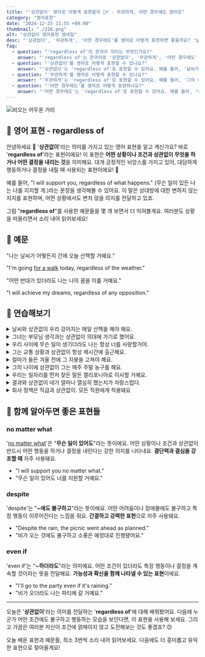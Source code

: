 ```yaml
---
title: "'상관없이' 영어로 어떻게 표현할까 🤷‍♂️ - 무관하게, 어떤 경우에도 영어로"
category: "영어표현"
date: "2024-12-25 11:55 +09:00"
thumbnail: "./226.png"
alt: "상관없이 영어표현 썸네일"
desc: "'상관없이', '무관하게', '어떤 경우에도'를 영어로 어떻게 표현하면 좋을까요? '날씨가 어떻든 상관없이 우리는 소풍을 갈 거야', '그의 나이에 무관하게 그는 정말 성숙해' 등을 영어로 표현하는 법을 배워봅시다. 다양한 예문을 통해서 연습하고 본인의 표현으로 만들어 보세요."
faq:
  - question: "'regardless of'의 한국어 의미는 무엇인가요?"
    answer: "'regardless of'는 한국어로 '상관없이', '무관하게', '어떤 경우에도' 등의 의미를 가지고 있어요."
  - question: "'상관없이'를 영어로 어떻게 표현할 수 있나요?"
    answer: "'상관없이'는 'regardless of'로 표현할 수 있어요. 예를 들어, '날씨가 어떻든 상관없이 우리는 소풍을 갈 거야'는 'We are going on a picnic regardless of the weather'라고 말할 수 있어요."
  - question: "'무관하게'를 영어로 어떻게 표현할 수 있나요?"
    answer: "'무관하게'는 'regardless of'로 표현할 수 있어요. 예를 들어, '그의 나이에 무관하게 그는 정말 성숙해'는 'He is really mature regardless of his age'라고 말할 수 있어요."
  - question: "'어떤 경우에도'를 영어로 어떻게 표현하나요?"
    answer: "'어떤 경우에도'는 'regardless of'로 표현할 수 있어요. 예를 들어, '어떤 경우에도 나는 너를 지지할 거야'는 'I will support you regardless of the circumstances'라고 말할 수 있어요."
---
```


![비오는 어두운 거리](./226-1.jpg)

## 🌟 영어 표현 - regardless of

안녕하세요 👋 '**상관없이**'라는 의미를 가지고 있는 영어 표현을 알고 계신가요? 바로 '**regardless of**'라는 표현이에요! 이 표현은 **어떤 상황이나 조건과 상관없이 무엇을 하거나 어떤 결정을 내리는 것**을 의미해요. 대개 긍정적인 뉘앙스를 가지고 있어, 대담하게 행동하거나 결정을 내릴 때 사용되는 표현이에요! 🚀

예를 들어, "I will support you, regardless of what happens." (무슨 일이 있든 나는 너를 지지할 게.)라는 문장을 생각해볼 수 있어요. 이 말은 상대방에 대한 변하지 않는 지지를 표현하며, 어떤 상황에서도 변치 않을 의지를 전달하고 있죠.

그럼 "**regardless of**"를 사용한 예문들을 몇 개 보면서 더 익혀볼게요. 여러분도 상황을 떠올리면서 소리 내어 읽어보세요!

## 📖 예문

"나는 날씨가 어떻든지 간에 오늘 산책할 거예요."

"I'm going [for a walk](/blog/in-english/033.for-a-walk-on-a-walk/) today, regardless of the weather."

"어떤 반대가 있더라도 나는 나의 꿈을 이룰 거예요."

"I will achieve my dreams, regardless of any opposition."

## 💬 연습해보기

<details>
<summary>날씨와 상관없이 우리 강아지는 매일 산책을 해야 해요.</summary>
<span>Regardless of the weather, my dog needs his daily walk.</span>
</details>

<details>
<summary>그녀는 부모님 생각과는 상관없이 의대에 가기로 했어요.</summary>
<span>She's going to medical school regardless of what her parents think.</span>
</details>

<details>
<summary>우리 사이에 무슨 일이 생기더라도 나는 항상 너를 사랑할거야.</summary>
<span>I'll always love you, regardless of what happens between us.</span>
</details>

<details>
<summary>그는 교통 상황과 상관없이 항상 제시간에 출근해요.</summary>
<span>He shows up to work <a href="/blog/vocab-1/043.on-time/">on time</a> regardless of traffic conditions.</span>
</details>

<details>
<summary>얼마가 들든 겨울 전에 그 지붕을 고쳐야 해요.</summary>
<span>Regardless of the cost, we need to fix that roof before winter.</span>
</details>

<details>
<summary>그의 나이에 상관없이 그는 매주 주말 농구를 해요.</summary>
<span>Regardless of his age, he <a href="/blog/in-english/254.still/">still</a> plays basketball every weekend.</span>
</details>

<details>
<summary>우리는 일자리를 먼저 찾든 말든 캘리포니아로 이사할 거예요.</summary>
<span>We're moving to California regardless of whether we find jobs first.</span>
</details>

<details>
<summary>결과와 상관없이 네가 얼마나 열심히 했는지가 자랑스럽다.</summary>
<span>Regardless of the outcome, I'm proud of how hard you tried.</span>
</details>

<details>
<summary>회사 정책은 직급과 상관없이. 모든 직원에게 적용돼요</summary>
<span>The company policy applies to everyone regardless of their position.</span>
</details>

## 🤝 함께 알아두면 좋은 표현들

### no matter what

'[no matter what](/blog/in-english/229.no-matter-what/)'은 "**무슨 일이 있어도**"라는 뜻이에요. 어떤 상황이나 조건과 상관없이 반드시 어떤 행동을 하거나 결정을 내린다는 강한 의지를 나타내요. **결단력과 결심을 강조할 때** 자주 사용돼요.

- "I will support you no matter what."
- "무슨 일이 있어도 너를 지원할 거예요."

### despite

'despite'는 "**~에도 불구하고**"라는 뜻이에요. 어떤 어려움이나 장애물에도 불구하고 특정 행동이 이루어진다는 느낌을 줘요. **간결하고 강력한 표현**으로 자주 사용돼요.

- "Despite the rain, the picnic went ahead as planned."
- "비가 오는 것에도 불구하고 소풍은 예정대로 진행됐어요."

### even if

'even if'는 "**~하더라도**"라는 의미예요. 어떤 조건이 있더라도 특정 행동이나 결정을 계속할 것이라는 뜻을 전달해요. **가능성과 확신을 함께 나타낼 수 있는 표현**이에요.

- "I'll go to the party even if it's raining."
- "비가 오더라도 나는 파티에 갈 거예요."

---

오늘은 '**상관없이**'라는 의미를 전달하는 '**regardless of**'에 대해 배워봤어요. 다음에 누군가 어떤 조건에도 불구하고 행동하는 모습을 보인다면, 이 표현을 사용해 보세요. 그리고 가끔은 여러분 자신이 조건에 얽매이지 않고 도전해보는 것도 좋겠죠? 😊

오늘 배운 표현과 예문들, 최소 3번씩 소리 내어 읽어보세요. 다음에도 더 흥미롭고 유익한 표현으로 찾아올게요!
